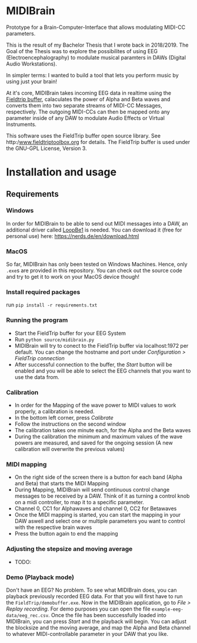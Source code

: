 # MIDIBrain
Prototype for a Brain-Computer-Interface that allows modulating MIDI-CC parameters.

This is the result of my Bachelor Thesis that I wrote back in 2018/2019.
The Goal of the Thesis was to explore the possibilites of using EEG (Electroencephalography) to modulate musical paramters in DAWs (Digital Audio Workstations).

In simpler terms: I wanted to build a tool that lets you perform music by using just your brain!

At it's core, MIDIBrain takes incoming EEG data in realtime using the [Fieldtrip buffer](https://github.com/fieldtrip/fieldtrip/tree/master), calaculates the power of Alpha and Beta waves and converts them into two separate streams of MIDI-CC Messages, respectively.
The outgoing MIDI-CCs can then be mapped onto any parameter inside of any DAW to modulate Audio Effects or Virtual Instruments.

This software uses the FieldTrip buffer open source library. See http:/www.fieldtriptoolbox.org for details.
The FieldTrip buffer is used under the GNU-GPL License, Version 3.

# Installation and usage
## Requirements
### Windows
In order for MIDIBrain to be able to send out MIDI messages into a DAW, an additional driver called [LoopBe1](https://nerds.de/en/loopbe1.html) is needed.
You can download it (free for personal use) here: https://nerds.de/en/download.html

### MacOS
So far, MIDIBrain has only been tested on Windows Machines. Hence, only `.exe`s are provided in this repository. You can check out the source code and try to get it to work on your MacOS device though!

### Install required packages
run `pip install -r requirements.txt`

### Running the program
- Start the FieldTrip buffer for your EEG System
- Run `python source/midibrain.py`
- MIDIBrain will try to conect to the FieldTrip buffer via localhost:1972 per default. You can change the hostname and port under *Configuration > FieldTrip connection*
- After successful connection to the buffer, the *Start* button will be enabled and you will be able to select the EEG channels that you want to use the data from.

### Calibration
- In order for the Mapping of the wave power to MIDI values to work properly, a calibration is needed.
- In the bottom left corner, press *Calibrate*
- Follow the instructions on the second window
- The calibration takes one minute each, for the Alpha and the Beta waves
- During the calibration the minimum and maximum values of the wave powers are measured, and saved for the ongoing session (A new calibration will overwrite the previous values)

### MIDI mapping
- On the right side of the screen there is a button for each band (Alpha and Beta) that starts the MIDI Mapping
- During Mapping, MIDIBrain will send continuous control change messages to be received by a DAW. Think of it as turning a control knob on a midi controller, to map it to a specific parameter.
- Channel 0, CC1 for Alphawaves and channel 0, CC2 for Betawaves
- Once the MIDI mapping is started, you can start the mapping in your DAW aswell and select one or multiple parameters you want to control with the respective brain waves
- Press the button again to end the mapping

### Adjusting the stepsize and moving average
- TODO:

### Demo (Playback mode)
Don't have an EEG? No problem. To see what MIDIBrain does, you can playback previously recorded EEG data.
For that you will first have to run the `FieldTrip/demobuffer.exe`.
Now in the MIDIBrain application, go to *File > Replay recording*.
For demo purposes you can open the file `example-eeg-data/eeg_rec.csv`.
Once the file has been successfully loaded into MIDIBrain, you can press *Start* and the playback will begin.
You can adjust the blocksize and the moving average, and map the Alpha and Beta channel to whatever MIDI-controllable parameter in your DAW that you like.